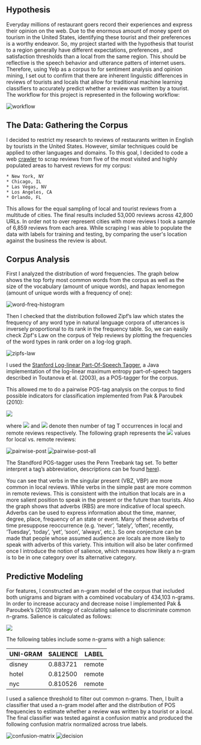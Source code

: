 ## Hypothesis

Everyday millions of restaurant goers record their experiences and express their opinion on the web. Due to the enormous amount of money spent on tourism in the United States, identifying these tourist and their preferences is a worthy endeavor. So, my project started with the hypothesis that tourist to a region generally have different expectations, preferences , and satisfaction thresholds than a local from the same region. This should be reflective is the speech behavior and utterance patters of internet users. Therefore, using Yelp as a corpus to for sentiment analysis and opinion mining, I set out to confirm that there are inherent linguistic differences in reviews of tourists and locals that allow for traditional machine learning classifiers to accurately predict whether a review was written by a tourist. The workflow for this project is represented in the following workflow:

![workflow](images/workflow.png)

## The Data: Gathering the Corpus

I decided to restrict my research to reviews of restaurants written in English by tourists in the United States. However, similar techniques could be applied to other languages and domains. To this goal, I decided to code a web [crawler](https://github.com/tybrs/yelp-corpus-generator) to scrap reviews from five of the most visited and highly populated areas to harvest reviews for my corpus:

    * New York, NY
    * Chicago, IL
    * Las Vegas, NV
    * Los Angeles, CA
    * Orlando, FL

This allows for the equal sampling of local and tourist reviews from a multitude of cities. The final results included 53,000 reviews across 42,800 URLs. In order not to over represent cities with more reviews I took a sample of 6,859 reviews from each area. While scraping I was able to populate the data with labels for training and testing, by comparing the user's location against the business the review is about.

## Corpus Analysis

First I analyzed the distribution of word frequencies. The graph below shows the top forty most common words from the corpus as well as the size of the vocabulary (amount of unique words), and hapax lenomegon (amount of unique words with a frequency of one):

![word-freq-histogram](images/word-histogram.png)

Then I checked that the distribution followed Zipf’s law which states the frequency of any word type in natural language corpora of utterances is inversely proportional to its rank in the frequency table. So, we can easily check Zipf's Law on the corpus of Yelp reviews by plotting the frequencies of the word types in rank order on a log-log graph.

![zipfs-law](images/zipfs-check.png)


I used the [Stanford Log-linear Part-Of-Speech Tagger](https://nlp.stanford.edu/software/tagger.shtml), a Java implementation of the log-linear maximum entropy part-of-speech taggers described in Toutanova et al. (2003), as a POS-tagger for the corpus.

This allowed me to do a pairwise POS-tag analysis on the corpus to find possible indicators for classification implemented from Pak & Paroubek (2010):

<img src="https://render.githubusercontent.com/render/math?math=P^{T}_{1,2} = \frac{N^{T}_{1} - N^{T}_{2}}{N^{T}_{1} + N^{T}_{2}}">

where <img src="https://render.githubusercontent.com/render/math?math=N^{T}_{1}}"> and <img src="https://render.githubusercontent.com/render/math?math=N^{T}_{2}}"> denote then number of tag T occurrences in local and remote reviews respectively. The following graph represents the <img src="https://render.githubusercontent.com/render/math?math=P^{T}"> values for local vs. remote reviews:

![pairwise-post](images/pairwise-post.png)
![pairwise-post-all](images/pairwise-post-all.png)

The Standford POS-tagger uses the Penn Treebank tag set. To better interpret a tag’s abbreviation, descriptions can be found [here](https://www.ling.upenn.edu/courses/Fall_2003/ling001/penn_treebank_pos.html)).

You can see that verbs in the singular present (VBZ, VBP) are more common in local reviews. While verbs in the simple past are more common in remote reviews. This is consistent with the intuition that locals are in a  more salient position to speak in the present or the future than tourists. Also the graph shows that adverbs (RBS) are more indicative of local speech. Adverbs can be used to express information about the time, manner, degree, place, frequency of an state or event. Many of these adverbs of time presuppose reoccurrence (e.g. ‘never’, ‘lately’, ‘often’, recently, ‘Tuesday’, ‘today’, ‘yet’, ‘soon’, ‘always’, etc.). So one conjecture can be made that people whose assumed audience are locals are more likely to speak with adverbs of this variety. This intuition will also be later confirmed once I introduce the notion of salience, which measures how likely a n-gram is to be in one category over its alternative category.

## Predictive Modeling

For features, I constructed an n-gram model of the corpus that included both unigrams and bigram with a combined vocabulary of 434,103 n-grams. In order to increase accuracy and decrease noise I implemented Pak & Paroubek’s (2010) strategy of calculating salience to discriminate common n-grams. Salience is calculated as follows:

<img src="https://render.githubusercontent.com/render/math?math=sailence(g)= \frac{1}{N}sum{N-1}(i=1)sum{N}(j=i+1) 1- \frac{min(P(g|s_{i}), P(g|s_{j}))}{max(P(g|s_{i}), P(g|s_{j}))}">


The following tables include some n-grams with a high salience:

| UNI-GRAM​ | SALIENCE​ | LABEL​  |
|----------|----------|--------|
| disney​   | 0.883721​ | remote​ |
| hotel​    | 0.812500​ | remote​ |
| nyc​      | 0.810526​ | remote​ |

I used a salience threshold to filter out common n-grams. Then, I built a classifier that used a n-gram model after and the distribution of POS frequencies to estimate whether a review was written by a tourist or a local. The final classifier was tested against a confusion matrix and produced the following confusion matrix normalized across true labels.

![confusion-matrix](images/confusion-matrix.png)
![decision](images/accuracy-decision.png)